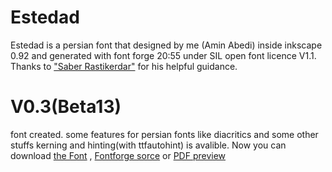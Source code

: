 # Estedad
Estedad is a persian font that designed by me (Amin Abedi) inside inkscape 0.92 and generated with font forge 20:55 under SIL open font licence V1.1.
Thanks to <a href="https://github.com/rastikerdar">"Saber Rastikerdar"</a> for his helpful guidance. 
# V0.3(Beta13)
font created.
some features for persian fonts like diacritics and some other stuffs kerning and hinting(with ttfautohint) is avalible.
Now you can download <a href="https://github.com/aminabedi68/Estedad/blob/master/V%200.3-Beta13/Font/Estedad-V0.3(Beta13).ttf">the Font</a> , <a href="https://github.com/aminabedi68/Estedad/blob/master/V%200.3-Beta13/Source/Estedad-V0.3(Beta13).sfd">Fontforge sorce</a> or <a href="https://github.com/aminabedi68/Estedad/blob/master/V%200.3-Beta13/Preview.pdf">PDF preview</a>
